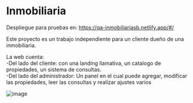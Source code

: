 # Inmobiliaria

Despliegue para pruebas en: https://qa-inmobiliariasb.netlify.app/#/


Este proyecto es un trabajo independiente para un cliente dueño de una inmobiliaria.

La web cuenta: 
<br />
      -Del lado del cliente: con una landing llamativa, un catalogo de propiedades, un sistema de consultas.
<br />
      -Del lado del administrador: Un panel en el cual puede agregar, modificar las propiedades, leer las consultas y realizar ajustes varios
            
![image](https://user-images.githubusercontent.com/44885834/207889913-f84c39fa-834e-4cb7-981b-0f3495103d22.png)
